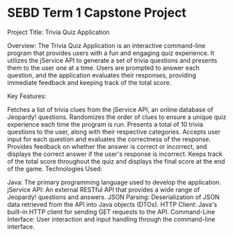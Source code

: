 # SEBD Term 1 Capstone Project 


Project Title: Trivia Quiz Application


Overview:
The Trivia Quiz Application is an interactive command-line program that provides users with a fun and engaging quiz experience. It utilizes the jService API to generate a set of trivia questions and presents them to the user one at a time. Users are prompted to answer each question, and the application evaluates their responses, providing immediate feedback and keeping track of the total score.

Key Features:

Fetches a list of trivia clues from the jService API, an online database of Jeopardy! questions.
Randomizes the order of clues to ensure a unique quiz experience each time the program is run.
Presents a total of 10 trivia questions to the user, along with their respective categories.
Accepts user input for each question and evaluates the correctness of the response.
Provides feedback on whether the answer is correct or incorrect, and displays the correct answer if the user's response is incorrect.
Keeps track of the total score throughout the quiz and displays the final score at the end of the game.
Technologies Used:

Java: The primary programming language used to develop the application.
jService API: An external RESTful API that provides a wide range of Jeopardy! questions and answers.
JSON Parsing: Deserialization of JSON data retrieved from the API into Java objects (DTOs).
HTTP Client: Java's built-in HTTP client for sending GET requests to the API.
Command-Line Interface: User interaction and input handling through the command-line interface.
